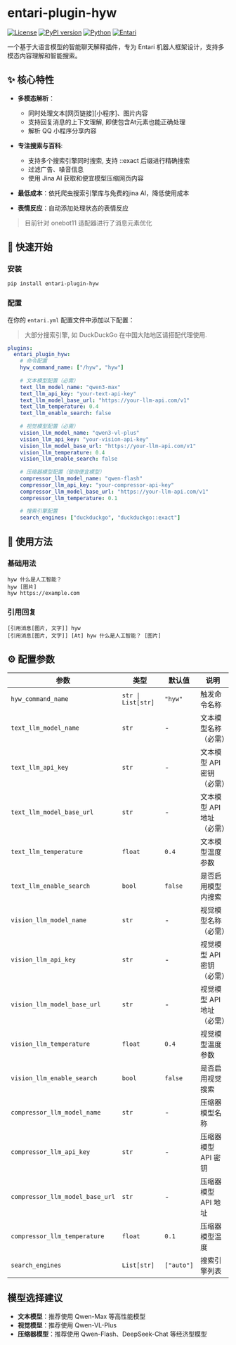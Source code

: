 # entari-plugin-hyw

[![License](https://img.shields.io/badge/License-MIT-green.svg)](https://opensource.org/licenses/MIT)
[![PyPI version](https://img.shields.io/badge/PyPI-v0.3.5-brightgreen.svg)](https://pypi.org/project/entari-plugin-hyw/)
[![Python](https://img.shields.io/badge/Python-3.8+-blue.svg)](https://www.python.org/downloads/)
[![Entari](https://img.shields.io/badge/Entari-0.16.5+-orange.svg)](https://github.com/ArcletProject/entari)

一个基于大语言模型的智能聊天解释插件，专为 Entari 机器人框架设计，支持多模态内容理解和智能搜索。

## ✨ 核心特性

- **多模态解析**：
  - 同时处理文本[网页链接][小程序]、图片内容
  - 支持回复消息的上下文理解, 即使包含At元素也能正确处理
  - 解析 QQ 小程序分享内容

- **专注搜索与百科**:
  - 支持多个搜索引擎同时搜索, 支持 ::exact 后缀进行精确搜索
  - 过滤广告、噪音信息
  - 使用 Jina AI 获取和便宜模型压缩网页内容
- **最低成本**：依托爬虫搜索引擎库与免费的jina AI，降低使用成本
- **表情反应**：自动添加处理状态的表情反应



> 目前针对 onebot11 适配器进行了消息元素优化


## 🚀 快速开始

### 安装

```bash
pip install entari-plugin-hyw
```
### 配置

在你的 `entari.yml` 配置文件中添加以下配置：

> 大部分搜索引擎, 如 DuckDuckGo 在中国大陆地区请搭配代理使用.

```yaml
plugins:
  entari_plugin_hyw:
    # 命令配置
    hyw_command_name: ["/hyw", "hyw"]
    
    # 文本模型配置（必需）
    text_llm_model_name: "qwen3-max"
    text_llm_api_key: "your-text-api-key"
    text_llm_model_base_url: "https://your-llm-api.com/v1"
    text_llm_temperature: 0.4
    text_llm_enable_search: false
    
    # 视觉模型配置（必需）
    vision_llm_model_name: "qwen3-vl-plus"
    vision_llm_api_key: "your-vision-api-key"
    vision_llm_model_base_url: "https://your-llm-api.com/v1"
    vision_llm_temperature: 0.4
    vision_llm_enable_search: false
    
    # 压缩器模型配置（使用便宜模型）
    compressor_llm_model_name: "qwen-flash"
    compressor_llm_api_key: "your-compressor-api-key"
    compressor_llm_model_base_url: "https://your-llm-api.com/v1"
    compressor_llm_temperature: 0.1
    
    # 搜索引擎配置
    search_engines: ["duckduckgo", "duckduckgo::exact"]
```

## 📖 使用方法

### 基础用法

```
hyw 什么是人工智能？
hyw [图片]
hyw https://example.com
```

### 引用回复

```
[引用消息[图片, 文字]] hyw
[引用消息[图片, 文字]] [At] hyw 什么是人工智能？ [图片]
```

## ⚙️ 配置参数

| 参数 | 类型 | 默认值 | 说明 |
|------|------|--------|------|
| `hyw_command_name` | `str \| List[str]` | `"hyw"` | 触发命令名称 |
| `text_llm_model_name` | `str` | - | 文本模型名称（必需） |
| `text_llm_api_key` | `str` | - | 文本模型 API 密钥（必需） |
| `text_llm_model_base_url` | `str` | - | 文本模型 API 地址（必需） |
| `text_llm_temperature` | `float` | `0.4` | 文本模型温度参数 |
| `text_llm_enable_search` | `bool` | `false` | 是否启用模型内搜索 |
| `vision_llm_model_name` | `str` | - | 视觉模型名称（必需） |
| `vision_llm_api_key` | `str` | - | 视觉模型 API 密钥（必需） |
| `vision_llm_model_base_url` | `str` | - | 视觉模型 API 地址（必需） |
| `vision_llm_temperature` | `float` | `0.4` | 视觉模型温度参数 |
| `vision_llm_enable_search` | `bool` | `false` | 是否启用视觉搜索 |
| `compressor_llm_model_name` | `str` | - | 压缩器模型名称 |
| `compressor_llm_api_key` | `str` | - | 压缩器模型 API 密钥 |
| `compressor_llm_model_base_url` | `str` | - | 压缩器模型 API 地址 |
| `compressor_llm_temperature` | `float` | `0.1` | 压缩器模型温度 |
| `search_engines` | `List[str]` | `["auto"]` | 搜索引擎列表 |



## 模型选择建议

- **文本模型**：推荐使用 Qwen-Max 等高性能模型
- **视觉模型**：推荐使用 Qwen-VL-Plus
- **压缩器模型**：推荐使用 Qwen-Flash、DeepSeek-Chat 等经济型模型

